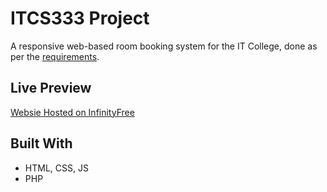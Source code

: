 # ITCS333 Project
A responsive web-based room booking system for the IT College, done as per the [requirements](https://github.com/ITCS333/slides/blob/main/md/prj.md).
## Live Preview
[Websie Hosted on InfinityFree](http://itrooms.infinityfreeapp.com/)
## Built With
* HTML, CSS, JS
* PHP
